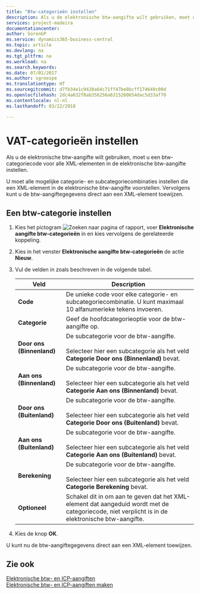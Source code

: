 ```yaml
---
title: "Btw-categorieën instellen"
description: Als u de elektronische btw-aangifte wilt gebruiken, moet u een btw-categoriecode voor alle XML-elementen in de elektronische btw-aangifte instellen.
services: project-madeira
documentationcenter: 
author: SorenGP
ms.service: dynamics365-business-central
ms.topic: article
ms.devlang: na
ms.tgt_pltfrm: na
ms.workload: na
ms.search.keywords: 
ms.date: 07/01/2017
ms.author: sgroespe
ms.translationtype: HT
ms.sourcegitcommit: d7fb34e1c9428a64c71ff47be8bcff174649c00d
ms.openlocfilehash: 2dc4a632f8ab356256a6315260654dac5d33af70
ms.contentlocale: nl-nl
ms.lasthandoff: 03/22/2018

---
```

# <a name="set-up-vat-categories"></a>VAT-categorieën instellen
Als u de elektronische btw-aangifte wilt gebruiken, moet u een btw-categoriecode voor alle XML-elementen in de elektronische btw-aangifte instellen.  

U moet alle mogelijke categorie- en subcategoriecombinaties instellen die een XML-element in de elektronische btw-aangifte voorstellen. Vervolgens kunt u de btw-aangiftegegevens direct aan een XML-element toewijzen.  

## <a name="to-set-up-a-vat-category"></a>Een btw-categorie instellen  

1.  Kies het pictogram ![Zoeken naar pagina of rapport](../../media/ui-search/search_small.png "pictogram Zoeken naar pagina of rapport"), voer **Elektronische aangifte btw-categorieën** in en kies vervolgens de gerelateerde koppeling.  
2.  Kies in het venster **Elektronische aangifte btw-categorieën** de actie **Nieuw**.  
3.  Vul de velden in zoals beschreven in de volgende tabel.  

    |Veld|Description|  
    |---------------------------------|---------------------------------------|  
    |**Code**|De unieke code voor elke categorie- en subcategoriecombinatie. U kunt maximaal 10 alfanumerieke tekens invoeren.|  
    |**Categorie**|Geef de hoofdcategorieoptie voor de btw-aangifte op.|  
    |**Door ons (Binnenland)**|De subcategorie voor de btw-aangifte.<br /><br /> Selecteer hier een subcategorie als het veld **Categorie** **Door ons (Binnenland)** bevat.|  
    |**Aan ons (Binnenland)**|De subcategorie voor de btw-aangifte.<br /><br /> Selecteer hier een subcategorie als het veld **Categorie** **Aan ons (Binnenland)** bevat.|  
    |**Door ons (Buitenland)**|De subcategorie voor de btw-aangifte.<br /><br /> Selecteer hier een subcategorie als het veld **Categorie** **Door ons (Buitenland)** bevat.|  
    |**Aan ons (Buitenland)**|De subcategorie voor de btw-aangifte.<br /><br /> Selecteer hier een subcategorie als het veld **Categorie** **Aan ons (Buitenland)** bevat.|  
    |**Berekening**|De subcategorie voor de btw-aangifte.<br /><br /> Selecteer hier een subcategorie als het veld **Categorie** **Berekening** bevat.|  
    |**Optioneel**|Schakel dit in om aan te geven dat het XML-element dat aangeduid wordt met de categoriecode, niet verplicht is in de elektronische btw-aangifte.|  

4.  Kies de knop **OK**.  

U kunt nu de btw-aangiftegegevens direct aan een XML-element toewijzen.  

## <a name="see-also"></a>Zie ook  
 [Elektronische btw- en ICP-aangiften](electronic-vat-and-icp-declarations.md)   
 [Elektronische btw- en ICP-aangiften maken](how-to-create-electronic-vat-and-icp-declarations.md)

